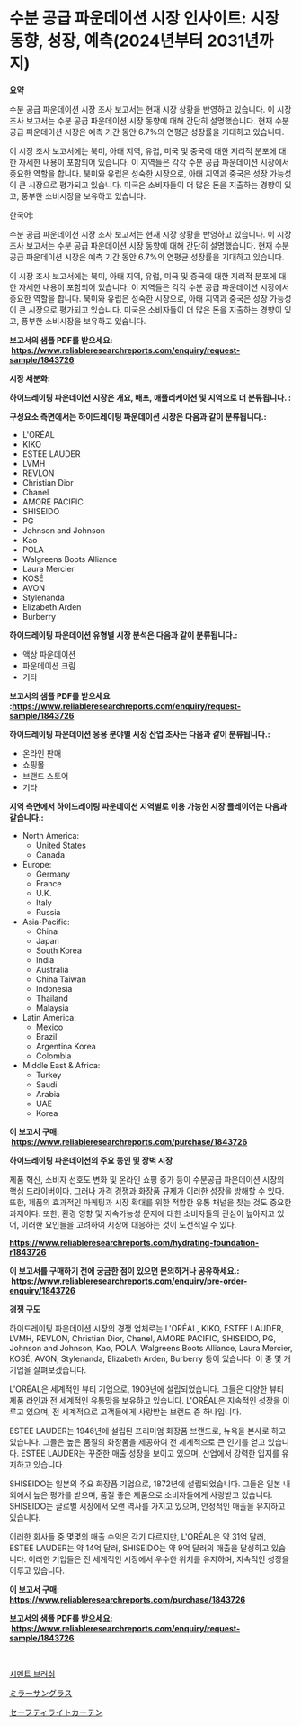 <p><h1>수분 공급 파운데이션 시장 인사이트: 시장 동향, 성장, 예측(2024년부터 2031년까지)</h1></p><p><strong>요약</strong></p>
<p><p>수분 공급 파운데이션 시장 조사 보고서는 현재 시장 상황을 반영하고 있습니다. 이 시장 조사 보고서는 수분 공급 파운데이션 시장 동향에 대해 간단히 설명했습니다. 현재 수분 공급 파운데이션 시장은 예측 기간 동안 6.7%의 연평균 성장률을 기대하고 있습니다.</p><p>이 시장 조사 보고서에는 북미, 아태 지역, 유럽, 미국 및 중국에 대한 지리적 분포에 대한 자세한 내용이 포함되어 있습니다. 이 지역들은 각각 수분 공급 파운데이션 시장에서 중요한 역할을 합니다. 북미와 유럽은 성숙한 시장으로, 아태 지역과 중국은 성장 가능성이 큰 시장으로 평가되고 있습니다. 미국은 소비자들이 더 많은 돈을 지출하는 경향이 있고, 풍부한 소비시장을 보유하고 있습니다.</p><p>한국어:</p><p>수분 공급 파운데이션 시장 조사 보고서는 현재 시장 상황을 반영하고 있습니다. 이 시장 조사 보고서는 수분 공급 파운데이션 시장 동향에 대해 간단히 설명했습니다. 현재 수분 공급 파운데이션 시장은 예측 기간 동안 6.7%의 연평균 성장률을 기대하고 있습니다.</p><p>이 시장 조사 보고서에는 북미, 아태 지역, 유럽, 미국 및 중국에 대한 지리적 분포에 대한 자세한 내용이 포함되어 있습니다. 이 지역들은 각각 수분 공급 파운데이션 시장에서 중요한 역할을 합니다. 북미와 유럽은 성숙한 시장으로, 아태 지역과 중국은 성장 가능성이 큰 시장으로 평가되고 있습니다. 미국은 소비자들이 더 많은 돈을 지출하는 경향이 있고, 풍부한 소비시장을 보유하고 있습니다.</p></p>
<p><strong>보고서의 샘플 PDF를 받으세요: &nbsp;<a href="https://www.reliableresearchreports.com/enquiry/request-sample/1843726">https://www.reliableresearchreports.com/enquiry/request-sample/1843726</a></strong></p>
<p><strong>시장 세분화:</strong></p>
<p><strong> 하이드레이팅 파운데이션 시장은 개요, 배포, 애플리케이션 및 지역으로 더 분류됩니다. :</strong></p>
<p><strong>구성요소 측면에서는 하이드레이팅 파운데이션 시장은 다음과 같이 분류됩니다.:</strong></p>
<p><ul><li>L'ORÉAL</li><li>KIKO</li><li>ESTEE LAUDER</li><li>LVMH</li><li>REVLON</li><li>Christian Dior</li><li>Chanel</li><li>AMORE PACIFIC</li><li>SHISEIDO</li><li>PG</li><li>Johnson and Johnson</li><li>Kao</li><li>POLA</li><li>Walgreens Boots Alliance</li><li>Laura Mercier</li><li>KOSÉ</li><li>AVON</li><li>Stylenanda</li><li>Elizabeth Arden</li><li>Burberry</li></ul></p>
<p><strong> 하이드레이팅 파운데이션 유형별 시장 분석은 다음과 같이 분류됩니다.:</strong></p>
<p><ul><li>액상 파운데이션</li><li>파운데이션 크림</li><li>기타</li></ul></p>
<p><strong>보고서의 샘플 PDF를 받으세요 :<a href="https://www.reliableresearchreports.com/enquiry/request-sample/1843726">https://www.reliableresearchreports.com/enquiry/request-sample/1843726</a></strong></p>
<p><strong> 하이드레이팅 파운데이션 응용 분야별 시장 산업 조사는 다음과 같이 분류됩니다.:</strong></p>
<p><ul><li>온라인 판매</li><li>쇼핑몰</li><li>브랜드 스토어</li><li>기타</li></ul></p>
<p><strong>지역 측면에서 하이드레이팅 파운데이션 지역별로 이용 가능한 시장 플레이어는 다음과 같습니다.:</strong></p>
<p><ul>
    <li>
        North America:
        <ul>
            <li>United States</li>
            <li>Canada</li>
        </ul>
    </li>
    <li>
        Europe:
        <ul>
            <li>Germany</li>
            <li>France</li>
            <li>U.K.</li>
            <li>Italy</li>
            <li>Russia</li>
        </ul>
    </li>
    <li>
        Asia-Pacific:
        <ul>
            <li>China</li>
            <li>Japan</li>
            <li>South Korea</li>
            <li>India</li>
            <li>Australia</li>
            <li>China Taiwan</li>
            <li>Indonesia</li>
            <li>Thailand</li>
            <li>Malaysia</li>
        </ul>
    </li>
    <li>
        Latin America:
        <ul>
            <li>Mexico</li>
            <li>Brazil</li>
            <li>Argentina Korea</li>
            <li>Colombia</li>
        </ul>
    </li>
    <li>
        Middle East & Africa:
        <ul>
            <li>Turkey</li>
            <li>Saudi</li>
            <li>Arabia</li>
            <li>UAE</li>
            <li>Korea</li>
        </ul>
    </li>
    </ul></p>
<p><strong>이 보고서 구매: &nbsp;<a href="https://www.reliableresearchreports.com/purchase/1843726">https://www.reliableresearchreports.com/purchase/1843726</a></strong></p>
<p><strong>하이드레이팅 파운데이션의 주요 동인 및 장벽 시장</strong></p>
<p><p>제품 혁신, 소비자 선호도 변화 및 온라인 쇼핑 증가 등이 수분공급 파운데이션 시장의 핵심 드라이버이다. 그러나 가격 경쟁과 화장품 규제가 이러한 성장을 방해할 수 있다. 또한, 제품의 효과적인 마케팅과 시장 확대를 위한 적합한 유통 채널을 찾는 것도 중요한 과제이다. 또한, 환경 영향 및 지속가능성 문제에 대한 소비자들의 관심이 높아지고 있어, 이러한 요인들을 고려하여 시장에 대응하는 것이 도전적일 수 있다.</p></p>
<p><strong><a href="https://www.reliableresearchreports.com/hydrating-foundation-r1843726">https://www.reliableresearchreports.com/hydrating-foundation-r1843726</a></strong></p>
<p><strong>이 보고서를 구매하기 전에 궁금한 점이 있으면 문의하거나 공유하세요.: &nbsp;<a href="https://www.reliableresearchreports.com/enquiry/pre-order-enquiry/1843726">https://www.reliableresearchreports.com/enquiry/pre-order-enquiry/1843726</a></strong></p>
<p><strong>경쟁 구도</strong></p>
<p><p>하이드레이팅 파운데이션 시장의 경쟁 업체로는 L'ORÉAL, KIKO, ESTEE LAUDER, LVMH, REVLON, Christian Dior, Chanel, AMORE PACIFIC, SHISEIDO, PG, Johnson and Johnson, Kao, POLA, Walgreens Boots Alliance, Laura Mercier, KOSÉ, AVON, Stylenanda, Elizabeth Arden, Burberry 등이 있습니다. 이 중 몇 개 기업을 살펴보겠습니다.</p><p>L'ORÉAL은 세계적인 뷰티 기업으로, 1909년에 설립되었습니다. 그들은 다양한 뷰티 제품 라인과 전 세계적인 유통망을 보유하고 있습니다. L'ORÉAL은 지속적인 성장을 이루고 있으며, 전 세계적으로 고객들에게 사랑받는 브랜드 중 하나입니다. </p><p>ESTEE LAUDER는 1946년에 설립된 프리미엄 화장품 브랜드로, 뉴욕을 본사로 하고 있습니다. 그들은 높은 품질의 화장품을 제공하여 전 세계적으로 큰 인기를 얻고 있습니다. ESTEE LAUDER는 꾸준한 매출 성장을 보이고 있으며, 산업에서 강력한 입지를 유지하고 있습니다.</p><p>SHISEIDO는 일본의 주요 화장품 기업으로, 1872년에 설립되었습니다. 그들은 일본 내외에서 높은 평가를 받으며, 품질 좋은 제품으로 소비자들에게 사랑받고 있습니다. SHISEIDO는 글로벌 시장에서 오랜 역사를 가지고 있으며, 안정적인 매출을 유지하고 있습니다.</p><p>이러한 회사들 중 몇몇의 매출 수익은 각기 다르지만, L'ORÉAL은 약 31억 달러, ESTEE LAUDER는 약 14억 달러, SHISEIDO는 약 9억 달러의 매출을 달성하고 있습니다. 이러한 기업들은 전 세계적인 시장에서 우수한 위치를 유지하며, 지속적인 성장을 이루고 있습니다.</p></p>
<p><strong>이 보고서 구매: &nbsp; <a href="https://www.reliableresearchreports.com/purchase/1843726">https://www.reliableresearchreports.com/purchase/1843726</a></strong></p>
<p><strong>보고서의 샘플 PDF를 받으세요: &nbsp;<a href="https://www.reliableresearchreports.com/enquiry/request-sample/1843726">https://www.reliableresearchreports.com/enquiry/request-sample/1843726</a></strong><strong></strong></p>
<p>&nbsp;</p>
<p><p><a href="https://medium.com/@wilsoniehn789562023/%EC%8B%9C%EB%A9%98%ED%8A%B8-%EB%B8%8C%EB%9F%AC%EC%8B%9C-%EC%8B%9C%EC%9E%A5-%EB%8F%99%ED%96%A5-%EB%B0%8F-%EC%8B%9C%EC%9E%A5-%EB%B6%84%EC%84%9D%EC%9D%80-2024-2031%EB%85%84%EA%B9%8C%EC%A7%80-%EC%98%88%EC%B8%A1%EB%90%A9%EB%8B%88%EB%8B%A4-7ce531c5d59b">시멘트 브러쉬</a></p><p><a href="https://medium.com/@christiandickens2005/%E3%83%9F%E3%83%A9%E3%83%BC%E4%BB%98%E3%81%8D%E3%82%B5%E3%83%B3%E3%82%B0%E3%83%A9%E3%82%B9%E3%81%AE%E5%B8%82%E5%A0%B4%E3%81%AF-%E5%B8%82%E5%A0%B4%E3%82%B7%E3%82%A7%E3%82%A2-%E3%82%B5%E3%82%A4%E3%82%BA-%E3%81%8A%E3%82%88%E3%81%B32031%E5%B9%B4%E3%81%BE%E3%81%A7%E3%81%AE%E4%BA%88%E6%B8%AC%E3%81%AB%E7%84%A6%E7%82%B9%E3%82%92%E5%BD%93%E3%81%A6%E3%81%A6%E3%81%84%E3%81%BE%E3%81%99-2e9d86f23a08">ミラーサングラス</a></p><p><a href="https://medium.com/@cierrahayes94/%E3%82%BB%E3%83%BC%E3%83%95%E3%83%86%E3%82%A3-%E3%83%A9%E3%82%A4%E3%83%88-%E3%82%AB%E3%83%BC%E3%83%86%E3%83%B3%E5%B8%82%E5%A0%B4%E3%81%AF-2031%E5%B9%B4%E3%81%BE%E3%81%A7%E3%81%AE%E5%B8%82%E5%A0%B4%E3%82%B7%E3%82%A7%E3%82%A2-%E3%82%B5%E3%82%A4%E3%82%BA-%E3%81%8A%E3%82%88%E3%81%B3%E4%BA%88%E6%B8%AC%E3%81%95%E3%82%8C%E3%82%8B%E4%BA%88%E6%B8%AC%E3%81%AB%E7%84%A6%E7%82%B9%E3%82%92%E5%BD%93%E3%81%A6%E3%81%A6%E3%81%84%E3%81%BE%E3%81%99-88940f032bc7">セーフティライトカーテン</a></p></p>
